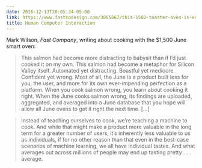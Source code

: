 ```yaml
---
date: 2016-12-13T20:05:34-05:00
link: https://www.fastcodesign.com/3065667/this-1500-toaster-oven-is-everything-thats-wrong-with-silicon-valley-design
title: Human Computer Interaction 
---
```


Mark Wilson, _Fast Company_, writing about cooking with the $1,500 June smart oven: 

> This salmon had become more distracting to babysit than if I’d just cooked it on my own. This salmon had become a metaphor for Silicon Valley itself. Automated yet distracting. Boastful yet mediocre. Confident yet wrong. Most of all, the June is a product built less for you, the user, and more for its own ever-impending perfection as a platform. When you cook salmon wrong, you learn about cooking it right. When the June cooks salmon wrong, its findings are uploaded, aggregated, and averaged into a June database that you hope will allow all June ovens to get it right the next time. [...]

> Instead of teaching ourselves to cook, we’re teaching a machine to cook. And while that might make a product more valuable in the long term for a greater number of users, it’s inherently less valuable to us as individuals, if for no other reason than that even in the best-case scenarios of machine learning, we all have individual tastes. And what averages out across millions of people may end up tasting pretty . . . average.
